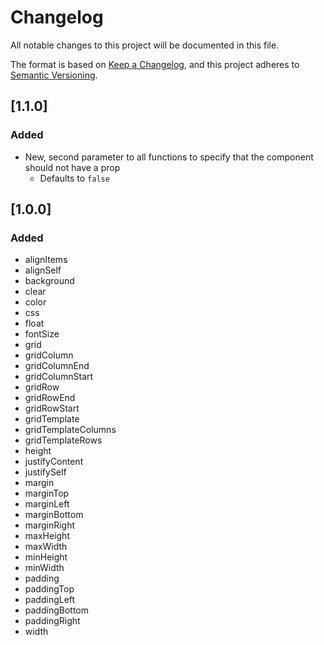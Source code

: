 # Changelog
All notable changes to this project will be documented in this file.

The format is based on [Keep a Changelog](https://keepachangelog.com/en/1.0.0/),
and this project adheres to [Semantic Versioning](https://semver.org/spec/v2.0.0.html).

## [1.1.0]

### Added

* New, second parameter to all functions to specify that the component should not have a prop
  * Defaults to `false`


## [1.0.0]

### Added

* alignItems
* alignSelf
* background
* clear
* color
* css
* float
* fontSize
* grid
* gridColumn
* gridColumnEnd
* gridColumnStart
* gridRow
* gridRowEnd
* gridRowStart
* gridTemplate
* gridTemplateColumns
* gridTemplateRows
* height
* justifyContent
* justifySelf
* margin
* marginTop
* marginLeft
* marginBottom
* marginRight
* maxHeight
* maxWidth
* minHeight
* minWidth
* padding
* paddingTop
* paddingLeft
* paddingBottom
* paddingRight
* width
